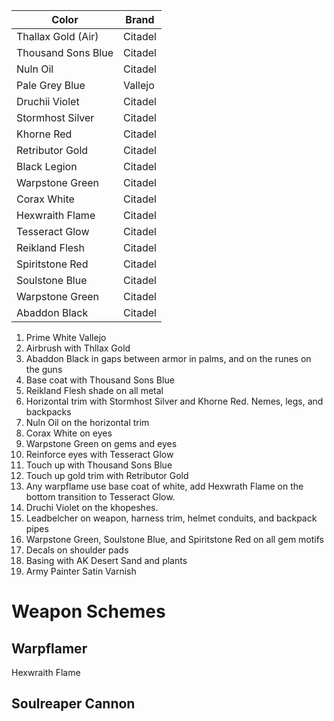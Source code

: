 
| Color              | Brand   |
| ------------------ | ------- |
| Thallax Gold (Air) | Citadel |
| Thousand Sons Blue | Citadel |
| Nuln Oil           | Citadel |
| Pale Grey Blue     | Vallejo |
| Druchii Violet     | Citadel |
| Stormhost Silver   | Citadel |
| Khorne Red         | Citadel |
| Retributor Gold    | Citadel |
| Black Legion       | Citadel |
| Warpstone Green    | Citadel |
| Corax White        | Citadel |
| Hexwraith Flame    | Citadel |
| Tesseract Glow     | Citadel |
| Reikland Flesh     | Citadel |
| Spiritstone Red    | Citadel |
| Soulstone Blue     | Citadel |
| Warpstone Green    | Citadel |
| Abaddon Black      | Citadel |
1. Prime White Vallejo
2. Airbrush with Thllax Gold
3. Abaddon Black in gaps between armor in palms, and on the runes on the guns
4. Base coat with Thousand Sons Blue
5. Reikland Flesh shade on all metal 
6. Horizontal trim with Stormhost Silver and Khorne Red. Nemes, legs, and backpacks
7. Nuln Oil on the horizontal trim
8. Corax White on eyes
9. Warpstone Green on gems and eyes
10. Reinforce eyes with Tesseract Glow
11. Touch up with Thousand Sons Blue
12. Touch up gold trim with Retributor Gold
13. Any warpflame use base coat of white, add Hexwrath Flame on the bottom transition to Tesseract Glow.
14. Druchi Violet on the khopeshes.
15. Leadbelcher on weapon, harness trim, helmet conduits, and backpack pipes
16. Warpstone Green, Soulstone Blue, and Spiritstone Red on all gem motifs
17. Decals on shoulder pads
18. Basing with AK Desert Sand and plants 
19. Army Painter Satin Varnish

# Weapon Schemes
## Warpflamer 
Hexwraith Flame

## Soulreaper Cannon

